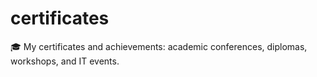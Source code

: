 # certificates
🎓 My certificates and achievements: academic conferences, diplomas, workshops, and IT events.
